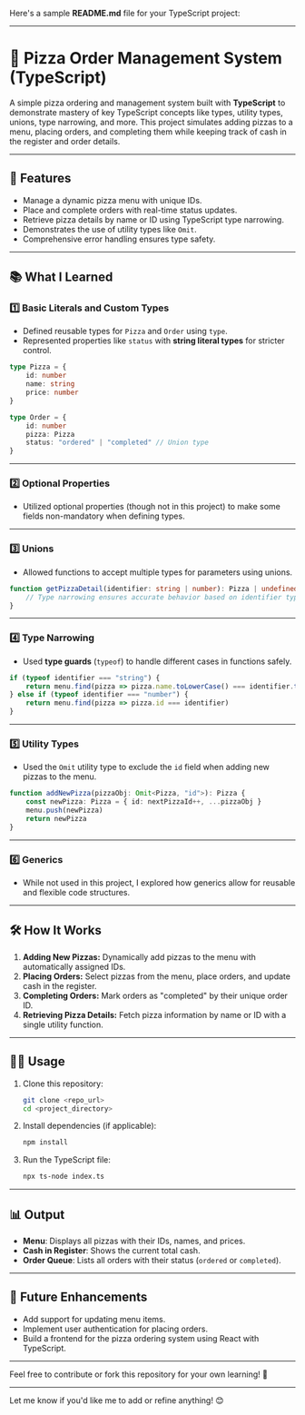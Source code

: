 Here's a sample **README.md** file for your TypeScript project:

---

# 🍕 Pizza Order Management System (TypeScript)

A simple pizza ordering and management system built with **TypeScript** to demonstrate mastery of key TypeScript concepts like types, utility types, unions, type narrowing, and more. This project simulates adding pizzas to a menu, placing orders, and completing them while keeping track of cash in the register and order details.

---

## **🚀 Features**
- Manage a dynamic pizza menu with unique IDs.
- Place and complete orders with real-time status updates.
- Retrieve pizza details by name or ID using TypeScript type narrowing.
- Demonstrates the use of utility types like `Omit`.
- Comprehensive error handling ensures type safety.

---

## **📚 What I Learned**
### 1️⃣ **Basic Literals and Custom Types**
- Defined reusable types for `Pizza` and `Order` using `type`.
- Represented properties like `status` with **string literal types** for stricter control.

```typescript
type Pizza = {
    id: number
    name: string
    price: number
}

type Order = {
    id: number
    pizza: Pizza
    status: "ordered" | "completed" // Union type
}
```

---

### 2️⃣ **Optional Properties**
- Utilized optional properties (though not in this project) to make some fields non-mandatory when defining types.

---

### 3️⃣ **Unions**
- Allowed functions to accept multiple types for parameters using unions.

```typescript
function getPizzaDetail(identifier: string | number): Pizza | undefined {
    // Type narrowing ensures accurate behavior based on identifier type
}
```

---

### 4️⃣ **Type Narrowing**
- Used **type guards** (`typeof`) to handle different cases in functions safely.

```typescript
if (typeof identifier === "string") {
    return menu.find(pizza => pizza.name.toLowerCase() === identifier.toLowerCase())
} else if (typeof identifier === "number") {
    return menu.find(pizza => pizza.id === identifier)
}
```

---

### 5️⃣ **Utility Types**
- Used the `Omit` utility type to exclude the `id` field when adding new pizzas to the menu.

```typescript
function addNewPizza(pizzaObj: Omit<Pizza, "id">): Pizza {
    const newPizza: Pizza = { id: nextPizzaId++, ...pizzaObj }
    menu.push(newPizza)
    return newPizza
}
```

---

### 6️⃣ **Generics**
- While not used in this project, I explored how generics allow for reusable and flexible code structures.

---

## **🛠 How It Works**
1. **Adding New Pizzas:** Dynamically add pizzas to the menu with automatically assigned IDs.
2. **Placing Orders:** Select pizzas from the menu, place orders, and update cash in the register.
3. **Completing Orders:** Mark orders as "completed" by their unique order ID.
4. **Retrieving Pizza Details:** Fetch pizza information by name or ID with a single utility function.

---

## **👨‍💻 Usage**
1. Clone this repository:
    ```bash
    git clone <repo_url>
    cd <project_directory>
    ```

2. Install dependencies (if applicable):
    ```bash
    npm install
    ```

3. Run the TypeScript file:
    ```bash
    npx ts-node index.ts
    ```

---

## **📊 Output**
- **Menu**: Displays all pizzas with their IDs, names, and prices.
- **Cash in Register**: Shows the current total cash.
- **Order Queue**: Lists all orders with their status (`ordered` or `completed`).

---

## **📝 Future Enhancements**
- Add support for updating menu items.
- Implement user authentication for placing orders.
- Build a frontend for the pizza ordering system using React with TypeScript.

---

Feel free to contribute or fork this repository for your own learning! 🚀

---

Let me know if you'd like me to add or refine anything! 😊
